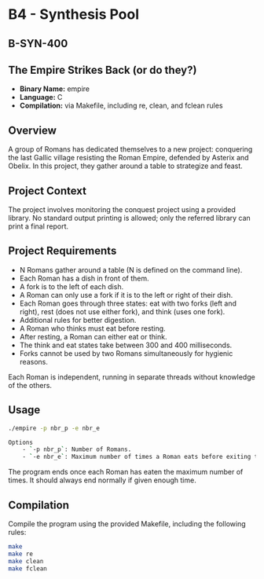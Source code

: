 # B4 - Synthesis Pool
## B-SYN-400

## The Empire Strikes Back (or do they?)

- **Binary Name:** empire
- **Language:** C
- **Compilation:** via Makefile, including re, clean, and fclean rules

## Overview

A group of Romans has dedicated themselves to a new project: conquering the last Gallic village resisting the Roman Empire, defended by Asterix and Obelix. In this project, they gather around a table to strategize and feast.

## Project Context

The project involves monitoring the conquest project using a provided library. No standard output printing is allowed; only the referred library can print a final report.

## Project Requirements

- N Romans gather around a table (N is defined on the command line).
- Each Roman has a dish in front of them.
- A fork is to the left of each dish.
- A Roman can only use a fork if it is to the left or right of their dish.
- Each Roman goes through three states: eat with two forks (left and right), rest (does not use either fork), and think (uses one fork).
- Additional rules for better digestion.
- A Roman who thinks must eat before resting.
- After resting, a Roman can either eat or think.
- The think and eat states take between 300 and 400 milliseconds.
- Forks cannot be used by two Romans simultaneously for hygienic reasons.

Each Roman is independent, running in separate threads without knowledge of the others.

## Usage

```bash
./empire -p nbr_p -e nbr_e

Options
    - `-p nbr_p`: Number of Romans.
    - `-e nbr_e`: Maximum number of times a Roman eats before exiting the program.
```
The program ends once each Roman has eaten the maximum number of times. It should always end normally if given enough time.

## Compilation

Compile the program using the provided Makefile, including the following rules:

```bash
make
make re
make clean
make fclean

```

